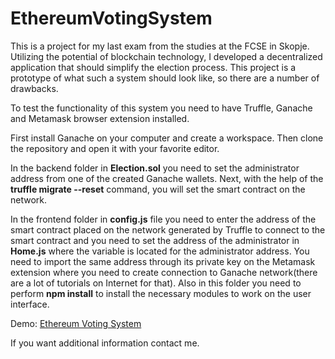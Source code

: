 # EthereumVotingSystem

This is a project for my last exam from the studies at the FCSE in Skopje.
Utilizing the potential of blockchain technology, I developed a decentralized application that should simplify the election process. This project is a prototype of what such a system should look like, so there are a number of drawbacks.

To test the functionality of this system you need to have Truffle, Ganache and Metamask browser extension installed.

First install Ganache on your computer and create a workspace. Then clone the repository and open it with your favorite editor.

In the backend folder in **Election.sol** you need to set the administrator address from one of the created Ganache wallets. Next, with the help of the **truffle migrate --reset** command, you will set the smart contract on the network.

In the frontend folder in **config.js** file you need to enter the address of the smart contract placed on the network generated by Truffle to connect to the smart contract and you need to set the address of the administrator in **Home.js** where the variable is located for the administrator address. You need to import the same address through its private key on the Metamask extension where you need to create connection to Ganache network(there are a lot of tutorials on Internet for that). Also in this folder you need to perform **npm install** to install the necessary modules to work on the user interface.

Demo: [Ethereum Voting System](https://youtu.be/At8TjTNHW6o "Ethereum Voting System")

If you want additional information contact me.
